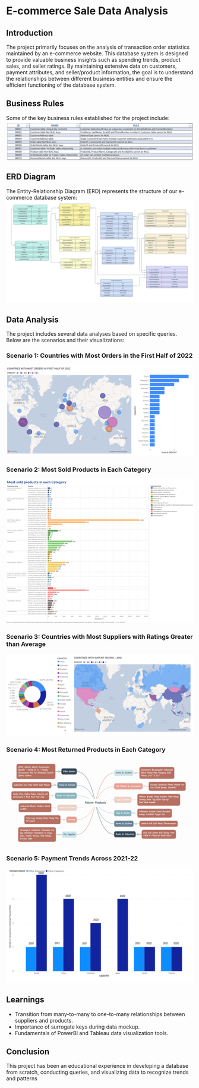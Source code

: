 # E-commerce Sale Data Analysis

## Introduction
The project primarily focuses on the analysis of transaction order statistics maintained by an e-commerce website. This database system is designed to provide valuable business insights such as spending trends, product sales, and seller ratings. By maintaining extensive data on customers, payment attributes, and seller/product information, the goal is to understand the relationships between different business entities and ensure the efficient functioning of the database system.

## Business Rules
Some of the key business rules established for the project include:
![Business Rules](https://github.com/Rohituddagiri/E-commerce-Sales-Data-Analysis/blob/main/image.png)

## ERD Diagram
The Entity-Relationship Diagram (ERD) represents the structure of our e-commerce database system:
![ERD Diagram](https://github.com/Rohituddagiri/E-commerce-Sales-Data-Analysis/blob/main/ERD/image.png)

## Data Analysis
The project includes several data analyses based on specific queries. Below are the scenarios and their visualizations:

### Scenario 1: Countries with Most Orders in the First Half of 2022
![Countries with Most Orders](https://github.com/Rohituddagiri/E-commerce-Sales-Data-Analysis/blob/main/Data_Visualizations/q1.png)

### Scenario 2: Most Sold Products in Each Category
![Most Sold Products](https://github.com/Rohituddagiri/E-commerce-Sales-Data-Analysis/blob/main/Data_Visualizations/q2.png)

### Scenario 3: Countries with Most Suppliers with Ratings Greater than Average
![Countries with Most Suppliers](https://github.com/Rohituddagiri/E-commerce-Sales-Data-Analysis/blob/main/Data_Visualizations/q3.png)

### Scenario 4: Most Returned Products in Each Category
![Most Returned Products](https://github.com/Rohituddagiri/E-commerce-Sales-Data-Analysis/blob/main/Data_Visualizations/q4.png)

### Scenario 5: Payment Trends Across 2021-22
![Payment Trends](https://github.com/Rohituddagiri/E-commerce-Sales-Data-Analysis/blob/main/Data_Visualizations/q5.png)

## Learnings
- Transition from many-to-many to one-to-many relationships between suppliers and products.
- Importance of surrogate keys during data mockup.
- Fundamentals of PowerBI and Tableau data visualization tools.

## Conclusion
This project has been an educational experience in developing a database from scratch, conducting queries, and visualizing data to recognize trends and patterns

